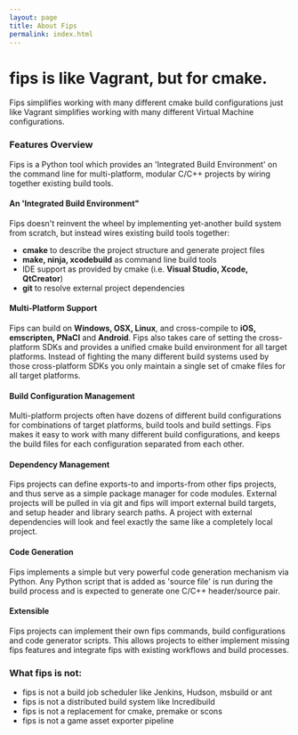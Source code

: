 ```yaml
---
layout: page
title: About Fips
permalink: index.html
---
```


# fips is like Vagrant, but for cmake.

Fips simplifies working with many different cmake build configurations just
like Vagrant simplifies working with many different Virtual Machine
configurations.

### Features Overview

Fips is a Python tool which provides an 'Integrated Build Environment'
on the command line for multi-platform, modular C/C++ projects by wiring
together existing build tools. 

#### An 'Integrated Build Environment"

Fips doesn't reinvent the wheel by implementing yet-another build system
from scratch, but instead wires existing build tools together:

* **cmake** to describe the project structure and generate project files
* **make, ninja, xcodebuild** as command line build tools
* IDE support as provided by cmake (i.e. **Visual Studio, Xcode, QtCreator**)
* **git** to resolve external project dependencies

#### Multi-Platform Support

Fips can build on **Windows, OSX, Linux**, and cross-compile to **iOS,
emscripten, PNaCl** and **Android**. Fips also takes care of setting 
the cross-platform SDKs and provides a unified cmake build environment 
for all target platforms. Instead of fighting the many different build
systems used by those cross-platform SDKs you only maintain a single set 
of cmake files for all target platforms.

#### Build Configuration Management

Multi-platform projects often have dozens of different build configurations
for combinations of target platforms, build tools and build settings.
Fips makes it easy to work with many different build configurations, and
keeps the build files for each configuration separated from each other.

#### Dependency Management

Fips projects can define exports-to and imports-from other fips projects,
and thus serve as a simple package manager for code modules. External
projects will be pulled in via git and fips will import external build targets,
and setup header and library search paths. A project with external dependencies
will look and feel exactly the same like a completely local project.

#### Code Generation

Fips implements a simple but very powerful code generation mechanism via 
Python. Any Python script that is added as 'source file' is run during the 
build process and is expected to generate one C/C++ header/source pair.

#### Extensible

Fips projects can implement their own fips commands, build configurations and
code generator scripts. This allows projects to either implement missing
fips features and integrate fips with existing workflows and build processes.


### What fips is not:

- fips is not a build job scheduler like Jenkins, Hudson, msbuild or ant
- fips is not a distributed build system like Incredibuild
- fips is not a replacement for cmake, premake or scons
- fips is not a game asset exporter pipeline

